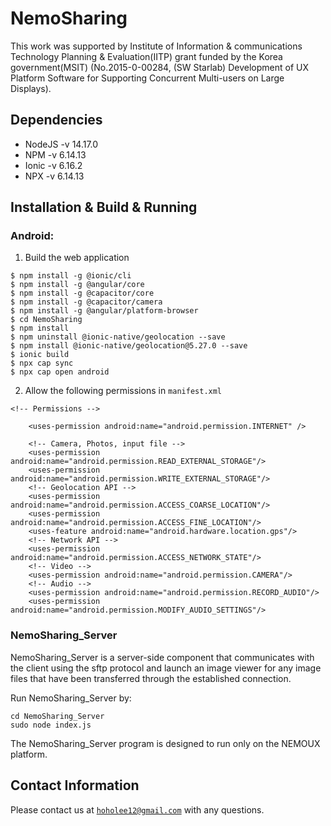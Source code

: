 # NemoSharing
This work was supported by Institute of Information & communications Technology Planning & Evaluation(IITP) grant funded by the Korea government(MSIT) (No.2015-0-00284, (SW Starlab) Development of UX Platform Software for Supporting Concurrent Multi-users on Large Displays).

## Dependencies
 - NodeJS -v 14.17.0 
 - NPM -v 6.14.13
 - Ionic -v 6.16.2
 - NPX -v 6.14.13

## Installation & Build & Running

### Android:

1. Build the web application
```
$ npm install -g @ionic/cli
$ npm install -g @angular/core
$ npm install -g @capacitor/core
$ npm install -g @capacitor/camera
$ npm install -g @angular/platform-browser
$ cd NemoSharing
$ npm install
$ npm uninstall @ionic-native/geolocation --save
$ npm install @ionic-native/geolocation@5.27.0 --save
$ ionic build
$ npx cap sync
$ npx cap open android
```

2. Allow the following permissions in `manifest.xml`
```
<!-- Permissions -->

    <uses-permission android:name="android.permission.INTERNET" />

    <!-- Camera, Photos, input file -->
    <uses-permission android:name="android.permission.READ_EXTERNAL_STORAGE"/>
    <uses-permission android:name="android.permission.WRITE_EXTERNAL_STORAGE"/>
    <!-- Geolocation API -->
    <uses-permission android:name="android.permission.ACCESS_COARSE_LOCATION"/>
    <uses-permission android:name="android.permission.ACCESS_FINE_LOCATION"/>
    <uses-feature android:name="android.hardware.location.gps"/>
    <!-- Network API -->
    <uses-permission android:name="android.permission.ACCESS_NETWORK_STATE"/>
    <!-- Video -->
    <uses-permission android:name="android.permission.CAMERA"/>
    <!-- Audio -->
    <uses-permission android:name="android.permission.RECORD_AUDIO"/>
    <uses-permission android:name="android.permission.MODIFY_AUDIO_SETTINGS"/>
```

### NemoSharing_Server
NemoSharing_Server is a server-side component that communicates with the client using the sftp protocol and launch an image viewer for any image files that have been transferred through the established connection.

Run NemoSharing_Server by:
```
cd NemoSharing_Server
sudo node index.js
```
The NemoSharing_Server program is designed to run only on the NEMOUX platform.

## Contact Information
Please contact us at <ins>`hoholee12@gmail.com`</ins> with any questions.
